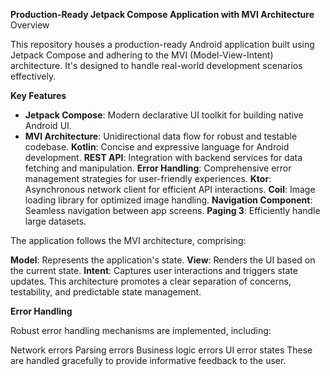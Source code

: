 **Production-Ready Jetpack Compose Application with MVI Architecture**
Overview

This repository houses a production-ready Android application built using Jetpack Compose and adhering to the MVI (Model-View-Intent) architecture. It's designed to handle real-world development scenarios effectively.

**Key Features**

* **Jetpack Compose**: Modern declarative UI toolkit for building native Android UI.
* **MVI Architecture**: Unidirectional data flow for robust and testable codebase.
**Kotlin**: Concise and expressive language for Android development.
**REST API**: Integration with backend services for data fetching and manipulation.
**Error Handling**: Comprehensive error management strategies for user-friendly experiences.
**Ktor**: Asynchronous network client for efficient API interactions.
**Coil**: Image loading library for optimized image handling.
**Navigation Component**: Seamless navigation between app screens.
**Paging 3**: Efficiently handle large datasets.

The application follows the MVI architecture, comprising:

**Model**: Represents the application's state.
**View**: Renders the UI based on the current state.
**Intent**: Captures user interactions and triggers state updates.
This architecture promotes a clear separation of concerns, testability, and predictable state management.

**Error Handling**

Robust error handling mechanisms are implemented, including:

Network errors
Parsing errors
Business logic errors
UI error states
These are handled gracefully to provide informative feedback to the user.
